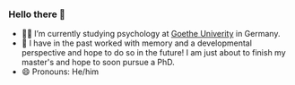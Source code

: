 ### Hello there 👋

- :man_student: I’m currently studying psychology at [Goethe Univerity](https://www.goethe-university-frankfurt.de/51789866/Institute_of_Psychology) in Germany. 
- 🌱 I have in the past worked with memory and a developmental perspective and hope to do so in the future! I am just about to finish my master's and hope to soon pursue a PhD.
- 😄 Pronouns: He/him
